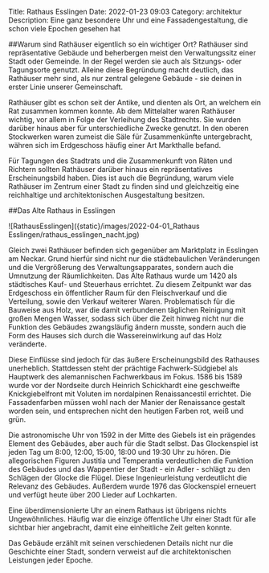 Title: Rathaus Esslingen
Date: 2022-01-23 09:03
Category: architektur
Description: Eine ganz besondere Uhr und eine Fassadengestaltung, die schon viele Epochen gesehen hat 

##Warum sind Rathäuser eigentlich so ein wichtiger Ort?
Rathäuser sind repräsentative Gebäude und beherbergen meist den Verwaltungssitz einer Stadt oder Gemeinde.
In der Regel werden sie auch als Sitzungs- oder Tagungsorte genutzt.
Alleine diese Begründung macht deutlich, das Rathäuser mehr sind, als nur zentral gelegene Gebäude - sie deinen in erster Linie unserer Gemeinschaft. 

Rathäuser gibt es schon seit der Antike, und dienten als Ort, an welchem ein Rat zusammen kommen konnte.
Ab dem Mittelalter waren Rathäuser wichtig, vor allem in Folge der Verleihung des Stadtrechts.
Sie wurden darüber hinaus aber für unterschiedliche Zwecke genutzt.
In den oberen Stockwerken waren zumeist die Säle für Zusammenkünfte untergebracht, währen sich im Erdgeschoss häufig einer Art Markthalle befand. 

Für Tagungen des Stadtrats und die Zusammenkunft von Räten und Richtern sollten Rathäuser darüber hinaus ein repräsentatives Erscheinungsbild haben.
Dies ist auch die Begründung, warum viele Rathäuser im Zentrum einer Stadt zu finden sind und gleichzeitig eine reichhaltige und architektonischen Ausgestaltung besitzen.  

##Das Alte Rathaus in Esslingen 

![RathausEsslingen]({static}/images/2022-04-01_Rathaus Esslingen/rathaus_esslingen_nacht.jpg)

Gleich zwei Rathäuser befinden sich gegenüber am Marktplatz in Esslingen am Neckar.
Grund hierfür sind nicht nur die städtebaulichen Veränderungen und die Vergrößerung des Verwaltungsapparates, sondern auch die Umnutzung der Räumlichkeiten.
Das Alte Rathaus wurde um 1420 als städtisches Kauf- und Steuerhaus errichtet.
Zu diesem Zeitpunkt war das Erdgeschoss ein öffentlicher Raum für den Fleischverkauf und die Verteilung, sowie den Verkauf weiterer Waren.
Problematisch für die Bauweise aus Holz, war die damit verbundenen täglichen Reinigung mit großen Mengen Wasser, sodass sich über die Zeit hinweg nicht nur die Funktion des Gebäudes zwangsläufig ändern musste, sondern auch die Form des Hauses sich durch die Wassereinwirkung auf das Holz veränderte. 

Diese Einflüsse sind jedoch für das äußere Erscheinungsbild des Rathauses unerheblich.
Stattdessen steht der prächtige Fachwerk-Südgiebel als Hauptwerk des alemannischen Fachwerkbaus im Fokus.
1586 bis 1589 wurde vor der Nordseite durch Heinrich Schickhardt eine geschweifte Knickgiebelfront mit Voluten im nordalpinen Renaissancestil errichtet.
Die Fassadenfarben müssen wohl nach der Manier der Renaissance gestalt worden sein, und entsprechen nicht den heutigen Farben rot, weiß und grün. 

Die astronomische Uhr von 1592 in der Mitte des Giebels ist ein prägendes Element des Gebäudes, aber auch für die Stadt selbst.
Das Glockenspiel ist jeden Tag um 8:00, 12:00, 15:00, 18:00 und 19:30 Uhr zu hören.
Die allegorischen Figuren Justitia und Temperantia verdeutlichen die Funktion des Gebäudes und das Wappentier der Stadt - ein Adler - schlägt zu den Schlägen der Glocke die Flügel.
Diese Ingenieurleistung verdeutlicht die Relevanz des Gebäudes.
Außerdem wurde 1976 das Glockenspiel erneuert und verfügt heute über 200 Lieder auf Lochkarten. 

Eine überdimensionierte Uhr an einem Rathaus ist übrigens nichts Ungewöhnliches.
Häufig war die einzige öffentliche Uhr einer Stadt für alle sichtbar hier angebracht, damit eine einheitliche Zeit gelten konnte. 

Das Gebäude erzählt mit seinen verschiedenen Details nicht nur die Geschichte einer Stadt, sondern verweist auf die architektonischen Leistungen jeder Epoche. 